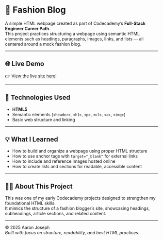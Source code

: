 # 👗 Fashion Blog

A simple HTML webpage created as part of Codecademy’s **Full-Stack Engineer Career Path**.  
This project practices structuring a webpage using semantic HTML elements such as headings, paragraphs, images, links, and lists — all centered around a mock fashion blog.

---

## 🌐 Live Demo  
👉 [View the live site here!](https://aacjo.github.io/fashion-blog/)

---

## 🧱 Technologies Used  
- **HTML5**
- Semantic elements (`<header>`, `<h1>`, `<p>`, `<ul>`, `<a>`, `<img>`)
- Basic web structure and linking

---

## 💡 What I Learned  
- How to build and organize a webpage using proper HTML structure  
- How to use anchor tags with `target="_blank"` for external links  
- How to include and reference images hosted online  
- How to create lists and sections for readable, accessible content  

---

## 🧍‍♂️ About This Project  
This was one of my early Codecademy projects designed to strengthen my foundational HTML skills.  
It mimics the structure of a fashion blogger’s site, showcasing headings, subheadings, article sections, and related content.

---

© 2025 Aaron Joseph  
*Built with focus on structure, readability, and best HTML practices.*
